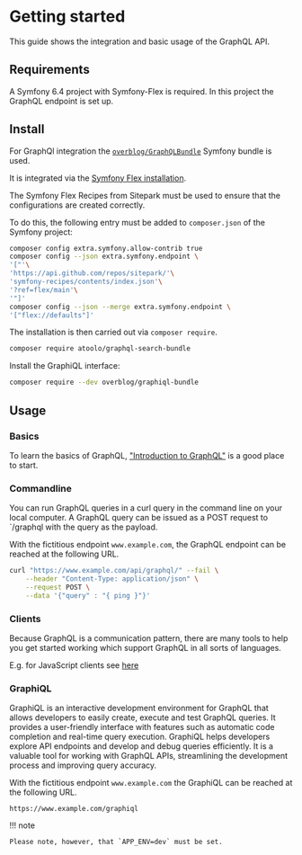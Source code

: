 # Getting started

This guide shows the integration and basic usage of the GraphQL API.

## Requirements

A Symfony 6.4 project with Symfony-Flex is required. In this project the GraphQL endpoint is set up.

## Install

For GraphQl integration the [`overblog/GraphQLBundle`](https://github.com/overblog/GraphQLBundle) Symfony bundle is used.

It is integrated via the [Symfony Flex installation](https://github.com/overblog/GraphQLBundle/blob/master/docs/index.md#symfony-flex-installation).

The Symfony Flex Recipes from Sitepark must be used to ensure that the configurations are created correctly.

To do this, the following entry must be added to `composer.json` of the Symfony project:

```sh
composer config extra.symfony.allow-contrib true
composer config --json extra.symfony.endpoint \
'["'\
'https://api.github.com/repos/sitepark/'\
'symfony-recipes/contents/index.json'\
'?ref=flex/main'\
'"]'
composer config --json --merge extra.symfony.endpoint \
'["flex://defaults"]'
```

The installation is then carried out via `composer require`.

```sh
composer require atoolo/graphql-search-bundle
```

Install the GraphiQL interface:

```sh
composer require --dev overblog/graphiql-bundle
```

## Usage

### Basics

To learn the basics of GraphQL, ["Introduction to GraphQL"](https://graphql.org/learn/) is a good place to start.

### Commandline

You can run GraphQL queries in a curl query in the command line on your local computer. A GraphQL query can be issued as a POST request to `/graphql with the query as the payload.

With the fictitious endpoint `www.example.com`, the GraphQL endpoint can be reached at the following URL.

```sh
curl "https://www.example.com/api/graphql/" --fail \
    --header "Content-Type: application/json" \
    --request POST \
    --data '{"query" : "{ ping }"}'
```

### Clients

Because GraphQL is a communication pattern, there are many tools to help you get started working which support GraphQL in all sorts of languages.

E.g. for JavaScript clients see [here](https://graphql.org/code/#javascript-client)

### GraphiQL

GraphiQL is an interactive development environment for GraphQL that allows developers to easily create, execute and test GraphQL queries. It provides a user-friendly interface with features such as automatic code completion and real-time query execution. GraphiQL helps developers explore API endpoints and develop and debug queries efficiently. It is a valuable tool for working with GraphQL APIs, streamlining the development process and improving query accuracy.

With the fictitious endpoint `www.example.com` the GraphiQL can be reached at the following URL.

`https://www.example.com/graphiql`

!!! note

    Please note, however, that `APP_ENV=dev` must be set.
